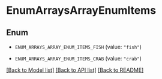 # EnumArraysArrayEnumItems

## Enum


* `ENUM_ARRAYS_ARRAY_ENUM_ITEMS_FISH` (value: `"fish"`)

* `ENUM_ARRAYS_ARRAY_ENUM_ITEMS_CRAB` (value: `"crab"`)


[[Back to Model list]](../README.md#documentation-for-models) [[Back to API list]](../README.md#documentation-for-api-endpoints) [[Back to README]](../README.md)


